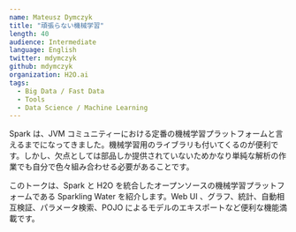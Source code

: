 ```yaml
---
name: Mateusz Dymczyk
title: "頑張らない機械学習"
length: 40
audience: Intermediate
language: English
twitter: mdymczyk
github: mdymczyk
organization: H2O.ai
tags:
  - Big Data / Fast Data
  - Tools
  - Data Science / Machine Learning
---
```

Spark は、JVM コミュニティーにおける定番の機械学習プラットフォームと言えるまでになってきました。機械学習用のライブラリも付いてくるのが便利です。しかし、欠点としては部品しか提供されていないためかなり単純な解析の作業でも自分で色々組み合わせる必要があることです。

このトークは、Spark と H2O を統合したオープンソースの機械学習プラットフォームである Sparkling Water を紹介します。Web UI 、グラフ、統計、自動相互検証、パラメータ検索、POJO によるモデルのエキスポートなど便利な機能満載です。
